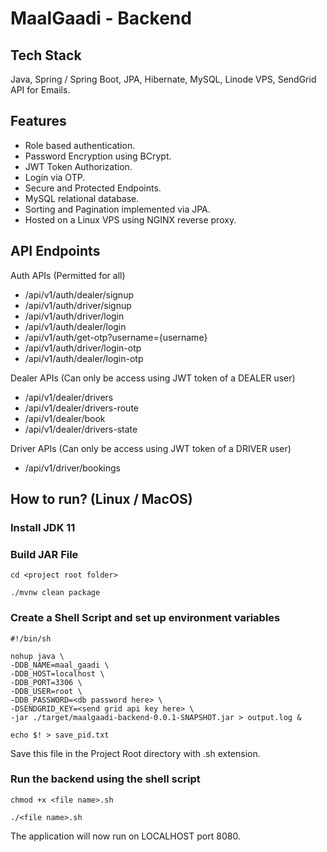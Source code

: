 # MaalGaadi - Backend

## Tech Stack
Java, Spring / Spring Boot, JPA, Hibernate, MySQL, Linode VPS, SendGrid API for Emails.

## Features
- Role based authentication.
- Password Encryption using BCrypt.
- JWT Token Authorization.
- Login via OTP.
- Secure and Protected Endpoints.
- MySQL relational database.
- Sorting and Pagination implemented via JPA.
- Hosted on a Linux VPS using NGINX reverse proxy.

## API Endpoints

Auth APIs (Permitted for all)
- /api/v1/auth/dealer/signup
- /api/v1/auth/driver/signup
- /api/v1/auth/driver/login
- /api/v1/auth/dealer/login
- /api/v1/auth/get-otp?username={username}
- /api/v1/auth/driver/login-otp
- /api/v1/auth/dealer/login-otp

Dealer APIs (Can only be access using JWT token of a DEALER user)
- /api/v1/dealer/drivers
- /api/v1/dealer/drivers-route
- /api/v1/dealer/book
- /api/v1/dealer/drivers-state

Driver APIs (Can only be access using JWT token of a DRIVER user)
- /api/v1/driver/bookings

## How to run? (Linux / MacOS)

### Install JDK 11

### Build JAR File

```
cd <project root folder>

./mvnw clean package  
```

### Create a Shell Script and set up environment variables

```
#!/bin/sh

nohup java \
-DDB_NAME=maal_gaadi \
-DDB_HOST=localhost \
-DDB_PORT=3306 \
-DDB_USER=root \
-DDB_PASSWORD=<db password here> \
-DSENDGRID_KEY=<send grid api key here> \
-jar ./target/maalgaadi-backend-0.0.1-SNAPSHOT.jar > output.log &

echo $! > save_pid.txt
```

Save this file in the Project Root directory with .sh extension.

### Run the backend using the shell script

```
chmod +x <file name>.sh

./<file name>.sh
```

The application will now run on LOCALHOST port 8080.